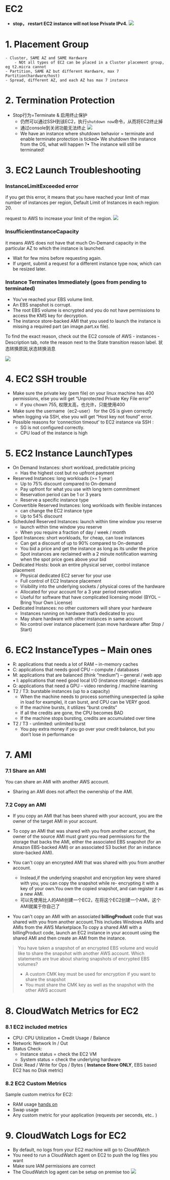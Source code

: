 # EC2

- **stop， restart EC2 instance will not lose Private IPv4.**
    ![](https://i.loli.net/2019/08/10/fDc3owzHSvWJByP.png)
    
# 1. Placement Group
    - Cluster, SAME AZ and SAME Hardware
        - NOt all types of EC2 can be placed in a Cluster placement group, eg t2.micra cannot
    - Partition, SAME AZ but different Hardware, max 7 Partition(hardware/host)
    - Spread, different AZ, and each AZ has max 7 instance 

# 2. Termination Protection
- Stop行为=Terminate & 启用终止保护 
    - 仍然可以通过SSH到该EC2，执行`shutdown now`命令，从而将EC2终止掉
    - 通过console到关闭功能无法终止
        ![](https://i.loli.net/2019/08/10/IiGCw4LZm5kOVRS.png)
    - We have an instance where shutdown behavior = terminate and enable terminate protection is ticked• We shutdown the instance from the OS, what will happen ?• The instance will still be terminated!
    
# 3. EC2 Launch Troubleshooting
### InstanceLimitExceeded error

if you get this error, it means that you have reached your limit of max number of instances per region, Default Limit of Instances in each region: 20.

request to AWS to increase your limit of the region.
![](https://i.loli.net/2019/08/10/PAjTno3UWiwmaz7.png)

### InsufficientInstanceCapacity 

it means AWS does not have that much On-Demand capacity in the particular AZ to which the instance is launched.

- Wait for few mins before requesting again.
- If urgent, submit a request for a different instance type now, which can be resized later.

### Instance Terminates Immediately (goes from pending to terminated)

- You've reached your EBS volume limit.
- An EBS snapshot is corrupt.
- The root EBS volume is encrypted and you do not have permissions to access the KMS key for decryption.
- The instance store-backed AMI that you used to launch the instance is missing a required part (an image.part.xx file).

To find the exact reason, check out the EC2 console of AWS - instances - Description tab, note the reason next to the State transition reason label. 状态转换原因,状态转换消息

![](https://i.loli.net/2019/08/10/xGo7NgARjHSdeab.png)

# 4. EC2 SSH trouble
- Make sure the private key (pem file) on your linux machine has 400 permissions, else you will get “Unprotected Private Key File error”
    - if you chown 755, 权限太高，也允许，只能使用400
- Make sure the username（ec2-user） for the OS is given correctly when logging via SSH, else you will get “Host key not found” error.
- Possible reasons for ‘connection timeout’ to EC2 instance via SSH : 
    - SG is not configured correctly.
    - CPU load of the instance is high

# 5. EC2 Instance LaunchTypes

- On Demand Instances: short workload, predictable pricing
    - Has the highest cost but no upfront payment
- Reserved Instances: long workloads (>= 1 year)
    - Up to 75% discount compared to On-demand
    - Pay upfront for what you use with long term commitment
    - Reservation period can be 1 or 3 years
    - Reserve a specific instance type
- Convertible Reserved Instances: long workloads with flexible instances
    - can change the EC2 instance type 
    - Up to 54% discount
- Scheduled Reserved Instances: launch within time window you reserve
    - launch within time window you reserve
    - When you require a fraction of day / week / month
- Spot Instances: short workloads, for cheap, can lose instances
    - Can get a discount of up to 90% compared to On-demand
    - You bid a price and get the instance as long as its under the price
    - Spot instances are reclaimed with a 2 minute notification warning when the spot price goes above your bid
- Dedicated Hosts: book an entire physical server, control instance placement
    - Physical dedicated EC2 server for your use
    - Full control of EC2 Instance placement
    - Visibility into the underlying sockets / physical cores of the hardware
    - Allocated for your account for a 3 year period reservation
    - Useful for software that have complicated licensing model (BYOL – Bring Your Own License)
- Dedicated Instances: no other customers will share your hardware
    - Instances running on hardware that’s dedicated to you
    - May share hardware with other instances in same account
    - No control over instance placement (can move hardware after Stop / Start)

# 6. EC2 InstanceTypes – Main ones
- R: applications that needs a lot of RAM – in-memory caches
- C: applications that needs good CPU – compute / databases
- M: applications that are balanced (think “medium”) – general / web app • I: applications that need good local I/O (instance storage) – databases
- G: applications that need a GPU – video rendering / machine learning
- T2 / T3: burstable instances (up to a capacity) 
    - When the machine needs to process something unexpected (a spike in load for example), it can burst, and CPU can be VERY good.
    - If the machine bursts, it utilizes “burst credits”
    - If all the credits are gone, the CPU becomes BAD
    - If the machine stops bursting, credits are accumulated over time
- T2 / T3 - unlimited: unlimited burst
    - You pay extra money if you go over your credit balance, but you don’t lose in performance
    
# 7. AMI
### 7.1 Share an AMI
You can share an AMI with another AWS account.
- Sharing an AMI does not affect the ownership of the AMI.
### 7.2 Copy an AMI 
- If you copy an AMI that has been shared with your account, you are the owner of the target AMI in your account.

- To copy an AMI that was shared with you from another account, the owner of the source AMI must grant you read permissions for the storage that backs the AMI, either the associated EBS snapshot (for an Amazon EBS-backed AMI) or an associated S3 bucket (for an instance store-backed AMI).
- You can't copy an encrypted AMI that was shared with you from another account.
    - Instead,if the underlying snapshot and encryption key were shared with you, you can copy the snapshot while re- encrypting it with a key of your own.You own the copied snapshot, and can register it as a new AMI.
    - 可以先使用比人的AMI创建一个EC2，在将这个EC2创建一个AMI，这个AMI就属于你自己了
- You can't copy an AMI with an associated **billingProduct** code that was shared with you from another account.This includes Windows AMIs and AMIs from the AWS Marketplace.To copy a shared AMI with a billingProduct code, launch an EC2 instance in your account using the shared AMI and then create an AMI from the instance.

> You have taken a snapshot of an encrypted EBS volume and would like to share the snapshot with another AWS account. Which statements are true about sharing snapshots of encrypted EBS volumes? 
> - A custom CMK key must be used for encryption if you want to share the snapshot    
> - You must share the CMK key as well as the snapshot with the other AWS account    


# 8. CloudWatch Metrics for EC2

### 8.1 EC2 included metrics
- CPU: CPU Utilization + Credit Usage / Balance
- Network: Network In / Out
- Status Check:
    - Instance status = check the EC2 VM
    - System status = check the underlying hardware
- Disk: Read / Write for Ops / Bytes ( **Instance Store ONLY**, EBS based EC2 has no Disk metric)

### 8.2 EC2 Custom Metrics
Sample custom metrics for EC2: 
- RAM usage [hands on](https://www.udemy.com/ultimate-aws-certified-sysops-administrator-associate/learn/lecture/12706577#overview)
- Swap usage
- Any custom metric for your application (requests per seconds, etc.. )


# 9. CloudWatch Logs for EC2
- By default, no logs from your EC2 machine will go to CloudWatch
- You need to run a CloudWatch agent on EC2 to push the log files you want
- Make sure IAM permissions are correct
- The CloudWatch log agent can be setup on premise too
![](https://i.loli.net/2019/08/10/KDchymBY2TlEbJg.png)














































